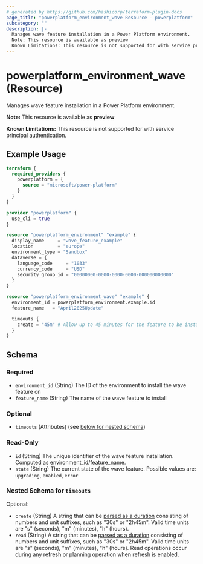 ```yaml
---
# generated by https://github.com/hashicorp/terraform-plugin-docs
page_title: "powerplatform_environment_wave Resource - powerplatform"
subcategory: ""
description: |-
  Manages wave feature installation in a Power Platform environment.
  Note: This resource is available as preview
  Known Limitations: This resource is not supported for with service principal authentication.
---
```


# powerplatform_environment_wave (Resource)

Manages wave feature installation in a Power Platform environment. 

**Note:** This resource is available as **preview**

**Known Limitations:** This resource is not supported for with service principal authentication.

## Example Usage

```terraform
terraform {
  required_providers {
    powerplatform = {
      source = "microsoft/power-platform"
    }
  }
}

provider "powerplatform" {
  use_cli = true
}

resource "powerplatform_environment" "example" {
  display_name     = "wave_feature_example"
  location         = "europe"
  environment_type = "Sandbox"
  dataverse = {
    language_code     = "1033"
    currency_code     = "USD"
    security_group_id = "00000000-0000-0000-0000-000000000000"
  }
}

resource "powerplatform_environment_wave" "example" {
  environment_id = powerplatform_environment.example.id
  feature_name   = "April2025Update"

  timeouts {
    create = "45m" # Allow up to 45 minutes for the feature to be installed
  }
}
```

<!-- schema generated by tfplugindocs -->
## Schema

### Required

- `environment_id` (String) The ID of the environment to install the wave feature on
- `feature_name` (String) The name of the wave feature to install

### Optional

- `timeouts` (Attributes) (see [below for nested schema](#nestedatt--timeouts))

### Read-Only

- `id` (String) The unique identifier of the wave feature installation. Computed as environment_id/feature_name.
- `state` (String) The current state of the wave feature. Possible values are: `upgrading`, `enabled`, `error`

<a id="nestedatt--timeouts"></a>
### Nested Schema for `timeouts`

Optional:

- `create` (String) A string that can be [parsed as a duration](https://pkg.go.dev/time#ParseDuration) consisting of numbers and unit suffixes, such as "30s" or "2h45m". Valid time units are "s" (seconds), "m" (minutes), "h" (hours).
- `read` (String) A string that can be [parsed as a duration](https://pkg.go.dev/time#ParseDuration) consisting of numbers and unit suffixes, such as "30s" or "2h45m". Valid time units are "s" (seconds), "m" (minutes), "h" (hours). Read operations occur during any refresh or planning operation when refresh is enabled.
